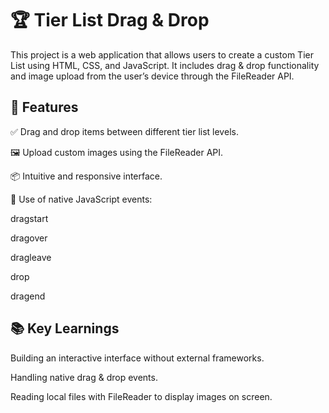 # 🏆 Tier List Drag & Drop

This project is a web application that allows users to create a custom Tier List using HTML, CSS, and JavaScript. It includes drag & drop functionality and image upload from the user’s device through the FileReader API.

## 🚀 Features

✅ Drag and drop items between different tier list levels.

🖼️ Upload custom images using the FileReader API.

📦 Intuitive and responsive interface.

🧩 Use of native JavaScript events:

dragstart

dragover

dragleave

drop

dragend

## 📚 Key Learnings

Building an interactive interface without external frameworks.

Handling native drag & drop events.

Reading local files with FileReader to display images on screen.
